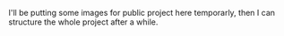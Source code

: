 I'll be putting some images for  public project here temporarly, then I can structure the whole project after a while.
